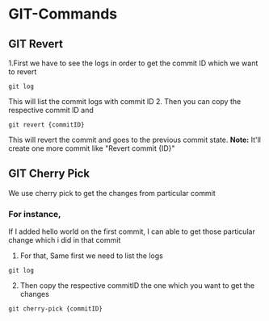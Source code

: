 # GIT-Commands
## GIT Revert
1.First we have to see the logs in order to get the commit ID which we want to revert
```
git log
```
This will list the commit logs with commit ID
2. Then you can copy the respective commit ID and
```
git revert {commitID}
```
This will revert the commit and goes to the previous commit state.
**Note:** It'll create one more commit like "Revert commit {ID}"

## GIT Cherry Pick
We use cherry pick to get the changes from particular commit
### For instance,
If I added hello world on the first commit, I can able to get those particular change which i did in that commit
1. For that, Same first we need to list the logs
```
git log
```
2. Then copy the respective commitID the one which you want to get the changes
```
git cherry-pick {commitID}
``` 
